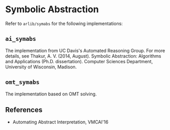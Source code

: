 
# Symbolic Abstraction

Refer to `arlib/symabs` for the following implementations:

## `ai_symabs`

The implementation from UC Davis's Automated Reasoning Group. For more details, see Thakur, A. V. (2014, August). Symbolic Abstraction: Algorithms and Applications (Ph.D. dissertation). Computer Sciences Department, University of Wisconsin, Madison.

## `omt_symabs`

The implementation based on OMT solving.


## References

- Automating Abstract Interpretation, VMCAI'16